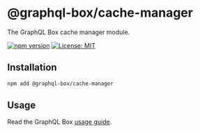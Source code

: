 # @graphql-box/cache-manager

The GraphQL Box cache manager module.

[![npm version](https://badge.fury.io/js/%40graphql-box%2Fcache-manager.svg)](https://badge.fury.io/js/%40graphql-box%2Fcache-manager)
[![License: MIT](https://img.shields.io/badge/License-MIT-yellow.svg)](LICENSE)

## Installation

```bash
npm add @graphql-box/cache-manager
```

## Usage

Read the GraphQL Box [usage guide](../../README.md#usage).
